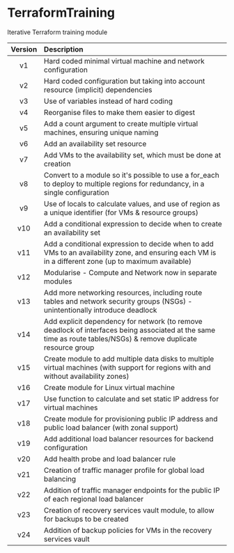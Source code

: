 # TerraformTraining
Iterative Terraform training module

| Version | Description                                                                                                                                                     |
| :-----: | :-------------------------------------------------------------------------------------------------------------------------------------------------------------- |
|   v1    | Hard coded minimal virtual machine and network configuration                                                                                                    |
|   v2    | Hard coded configuration but taking into account resource (implicit) dependencies                                                                               |
|   v3    | Use of variables instead of hard coding                                                                                                                         |
|   v4    | Reorganise files to make them easier to digest                                                                                                                  |
|   v5    | Add a count argument to create multiple virtual machines, ensuring unique naming                                                                                |
|   v6    | Add an availability set resource                                                                                                                                |
|   v7    | Add VMs to the availability set, which must be done at creation                                                                                                 |
|   v8    | Convert to a module so it's possible to use a for_each to deploy to multiple regions for redundancy, in a single configuration                                  |
|   v9    | Use of locals to calculate values, and use of region as a unique identifier (for VMs & resource groups)                                                         |
|   v10   | Add a conditional expression to decide when to create an availability set                                                                                       |
|   v11   | Add a conditional expression to decide when to add VMs to an availability zone, and ensuring each VM is in a different zone (up to maximum available)           |
|   v12   | Modularise - Compute and Network now in separate modules                                                                                                        |
|   v13   | Add more networking resources, including route tables and network security groups (NSGs) - unintentionally introduce deadlock                                   |
|   v14   | Add explicit dependency for network (to remove deadlock of interfaces being associated at the same time as route tables/NSGs) & remove duplicate resource group |
|   v15   | Create module to add multiple data disks to multiple virtual machines (with support for regions with and without availability zones)                            |
|   v16   | Create module for Linux virtual machine                                                                                                                         |
|   v17   | Use function to calculate and set static IP address for virtual machines                                                                                        |
|   v18   | Create module for provisioning public IP address and public load balancer (with zonal support)                                                                  |
|   v19   | Add additional load balancer resources for backend configuration                                                                                                |
|   v20   | Add health probe and load balancer rule                                                                                                                         |
|   v21   | Creation of traffic manager profile for global load balancing                                                                                                   |
|   v22   | Addition of traffic manager endpoints for the public IP of each regional load balancer                                                                          |
|   v23   | Creation of recovery services vault module, to allow for backups to be created                                                                                  |
|   v24   | Addition of backup policies for VMs in the recovery services vault                                                                                              |